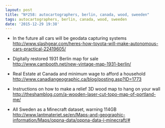 ```yaml
---
layout: post
title: "Nº258: autocartographers, berlin, canada, wood, sweeden"
tags: autocartographers, berlin, canada, wood, sweeden
date: '2015-12-29 19:38'
---
```


* In the future all cars will be geodata capturing systems
  http://www.slashgear.com/heres-how-toyota-will-make-autonomous-cars-practical-22419605/

* Digitally restored 1931 Berlin map for sale
  http://www.cambooth.net/new-vintage-map-1931-berlin/

* Real Estate at Canada and minimum wage to afford a household
  http://www.canadiangeographic.ca/blog/posting.asp?ID=1773

* Instructions on how to make a relief 3D wood map to hang on your wall
  http://theshamblog.com/a-wooden-laser-cut-topo-map-of-portland-me/

* All Sweden as a Minecraft dataset, warning 114GB
  http://www.lantmateriet.se/en/Maps-and-geographic-information/Maps/oppna-data/oppna-data-i-minecraft/#
